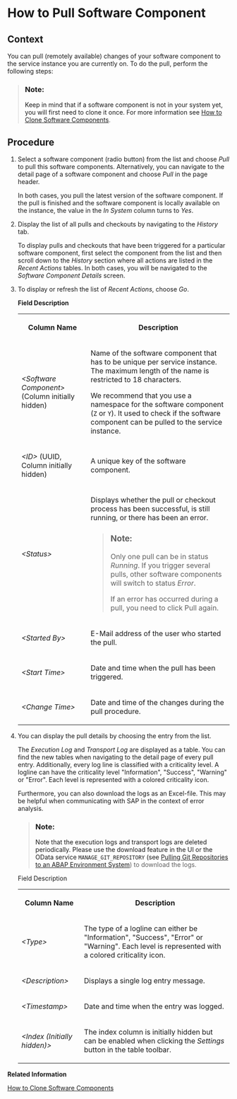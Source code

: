 <!-- loio90b9b9d5219c4875825be35137d9128f -->

# How to Pull Software Component



<a name="loio90b9b9d5219c4875825be35137d9128f__section_h4q_c4k_m3b"/>

## Context

You can pull \(remotely available\) changes of your software component to the service instance you are currently on. To do the pull, perform the following steps:

> ### Note:  
> Keep in mind that if a software component is not in your system yet, you will first need to clone it once. For more information see [How to Clone Software Components](How_to_Clone_Software_Components_18564c5.md).



<a name="loio90b9b9d5219c4875825be35137d9128f__section_xyb_2dc_p2b"/>

## Procedure

1.  Select a software component \(radio button\) from the list and choose *Pull* to pull this software components. Alternatively, you can navigate to the detail page of a software component and choose *Pull* in the page header.

    In both cases, you pull the latest version of the software component. If the pull is finished and the software component is locally available on the instance, the value in the *In System* column turns to *Yes*.

2.  Display the list of all pulls and checkouts by navigating to the *History* tab.

    To display pulls and checkouts that have been triggered for a particular software component, first select the component from the list and then scroll down to the *History* section where all actions are listed in the *Recent Actions* tables. In both cases, you will be navigated to the *Software Component Details* screen.

3.  To display or refresh the list of *Recent Actions*, choose *Go*.

    **Field Description**


    <table>
    <tr>
    <th>

    Column Name


    
    </th>
    <th>

    Description


    
    </th>
    </tr>
    <tr>
    <td>

     *<Software Component\>* \(Column initially hidden\)


    
    </td>
    <td>

    Name of the software component that has to be unique per service instance. The maximum length of the name is restricted to 18 characters.

    We recommend that you use a namespace for the software component \(`Z` or `Y`\). It used to check if the software component can be pulled to the service instance.


    
    </td>
    </tr>
    <tr>
    <td>

     *<ID\>* \(UUID, Column initially hidden\)


    
    </td>
    <td>

    A unique key of the software component.


    
    </td>
    </tr>
    <tr>
    <td>

     *<Status\>* 


    
    </td>
    <td>

    Displays whether the pull or checkout process has been successful, is still running, or there has been an error.

    > ### Note:  
    > Only one pull can be in status *Running*. If you trigger several pulls, other software components will switch to status *Error*.
    > 
    > If an error has occurred during a pull, you need to click Pull again.


    
    </td>
    </tr>
    <tr>
    <td>

     *<Started By\>* 


    
    </td>
    <td>

    E-Mail address of the user who started the pull.


    
    </td>
    </tr>
    <tr>
    <td>

     *<Start Time\>* 


    
    </td>
    <td>

    Date and time when the pull has been triggered.


    
    </td>
    </tr>
    <tr>
    <td>

     *<Change Time\>* 


    
    </td>
    <td>

    Date and time of the changes during the pull procedure.


    
    </td>
    </tr>
    </table>
    
4.  You can display the pull details by choosing the entry from the list.

    The *Execution Log* and *Transport Log* are displayed as a table. You can find the new tables when navigating to the detail page of every pull entry. Additionally, every log line is classified with a criticality level. A logline can have the criticality level "Information", "Success", "Warning" or "Error". Each level is represented with a colored criticality icon.

    Furthermore, you can also download the logs as an Excel-file. This may be helpful when communicating with SAP in the context of error analysis.

    > ### Note:  
    > Note that the execution logs and transport logs are deleted periodically. Please use the download feature in the UI or the OData service `MANAGE_GIT_REPOSITORY` \(see [Pulling Git Repositories to an ABAP Environment System](../30-development/Pulling_Git_Repositories_to_an_ABAP_Environment_System_80a8d52.md)\) to download the logs.

    <a name="loio90b9b9d5219c4875825be35137d9128f__table_uz1_ct1_qjb"/>Field Description


    <table>
    <tr>
    <th>

    Column Name


    
    </th>
    <th>

    Description


    
    </th>
    </tr>
    <tr>
    <td>

    *<Type\>*


    
    </td>
    <td>

    The type of a logline can either be "Information", "Success", "Error" or "Warning". Each level is represented with a colored criticality icon.


    
    </td>
    </tr>
    <tr>
    <td>

    *<Description\>*


    
    </td>
    <td>

    Displays a single log entry message.


    
    </td>
    </tr>
    <tr>
    <td>

    *<Timestamp\>*


    
    </td>
    <td>

    Date and time when the entry was logged.


    
    </td>
    </tr>
    <tr>
    <td>

    *<Index \(Initially hidden\)\>*


    
    </td>
    <td>

    The index column is initially hidden but can be enabled when clicking the *Settings* button in the table toolbar.


    
    </td>
    </tr>
    </table>
    

**Related Information**  


[How to Clone Software Components](How_to_Clone_Software_Components_18564c5.md "")

